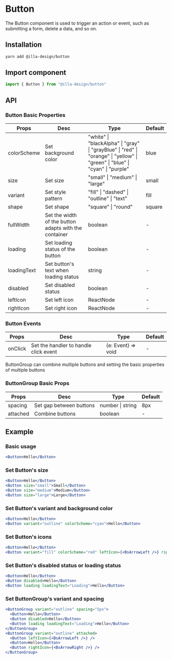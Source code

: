 # Button

The Button component is used to trigger an action or event, such as submitting a form, delete a data, and so on.

## Installation

```bash
yarn add @illa-design/button
```

## Import component

```jsx
import { Button } from "@illa-design/button"
```

## API

### Button Basic Properties

| Props       | Desc                                                  | Type                                                         | Default |
| ----------- | ----------------------------------------------------- | ------------------------------------------------------------ | ------- |
| colorScheme | Set background color                                  | "white" \| "blackAlpha" \| "gray" \| "grayBlue" \| "red" \| "orange" \| "yellow" \| "green" \| "blue"  \| "cyan" \| "purple" | blue    |
| size        | Set size                                              | "small" \| "medium" \| "large"                               | small   |
| variant     | Set style pattern                                     | "fill" \| "dashed" \| "outline" \| "text"                    | fill    |
| shape       | Set shape                                             | "square" \| "round"                                          | square  |
| fullWidth   | Set the width of the button adapts with the container | boolean                                                      | -       |
| loading     | Set loading status of the button                      | boolean                                                      | -       |
| loadingText | Set button's text when loading status                 | string                                                       | -       |
| disabled    | Set disabled status                                   | boolean                                                      | -       |
| leftIcon    | Set left icon                                         | ReactNode                                                    | -       |
| rightIcon   | Set right icon                                        | ReactNode                                                    | -       |

### Button Events

| Props   | Desc                                  | Type               | Default |
| ------- | ------------------------------------- | ------------------ | ------- |
| onClick | Set the handler to handle click event | (e: Event) => void | -       |

ButtonGroup can combine multiple buttons and setting the basic properties of multiple buttons

### ButtonGroup Basic Props

| Props    | Desc                    | Type             | Default |
| -------- | ----------------------- | ---------------- | ------- |
| spacing  | Set gap between buttons | number \| string | 8px     |
| attached | Combine buttons         | boolean          | -       |

## Example

### Basic usage

```jsx
<Button>Hello</Button>
```

### Set Button's size

```jsx
<Button>Hello</Button>
<Button size="small">Small</Button>
<Button size="medium">Medium</Button>
<Button size="large">Large</Button>
```

### Set Button's variant and background color

```jsx
<Button>Hello</Button>
<Button variant="outline" colorScheme="cyan">Hello</Button>
```

### Set Button's icons

```jsx
<Button>Hello</Button>
<Button variant="fill" colorScheme="red" leftIcon={<BsArrowLeft />} rightIcon={<BsArrowRight />}>Hello</Button>
```

### Set Button's disabled status or loading status

```jsx
<Button>Hello</Button>
<Button disabled>Hello</Button>
<Button loading loadingText="Loading">Hello</Button>
```

### Set ButtonGroup's variant and spacing

```jsx
<ButtonGroup variant="outline" spacing="5px">
  <Button>Hello</Button>
  <Button disabled>Hello</Button>
  <Button loading loadingText="Loading">Hello</Button>
</ButtonGroup>
<ButtonGroup variant="outline" attached>
  <Button leftIcon={<BsArrowLeft />} />
  <Button>Hello</Button>
  <Button rightIcon={<BsArrowRight />} />
</ButtonGroup>
```
